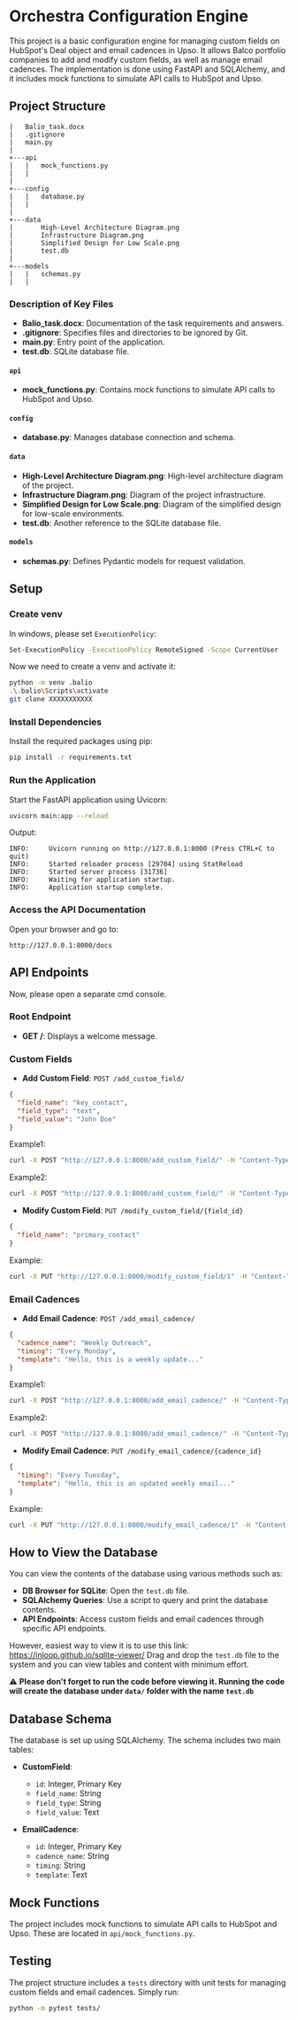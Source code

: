 # Orchestra Configuration Engine

This project is a basic configuration engine for managing custom fields on HubSpot's Deal object and email cadences in Upso. It allows Balco portfolio companies to add and modify custom fields, as well as manage email cadences. The implementation is done using FastAPI and SQLAlchemy, and it includes mock functions to simulate API calls to HubSpot and Upso.

## Project Structure

```plaintext
|   Balio_task.docx
|   .gitignore
|   main.py
|
+---api
|   |   mock_functions.py
|   |
|
+---config
|   |   database.py
|   |
|
+---data
|       High-Level Architecture Diagram.png
|       Infrastructure Diagram.png
|       Simplified Design for Low Scale.png
|       test.db
|
+---models
|   |   schemas.py
|   |
```

### Description of Key Files

- **Balio_task.docx**: Documentation of the task requirements and answers.
- **.gitignore**: Specifies files and directories to be ignored by Git.
- **main.py**: Entry point of the application.
- **test.db**: SQLite database file.

#### `api`
- **mock_functions.py**: Contains mock functions to simulate API calls to HubSpot and Upso.

#### `config`
- **database.py**: Manages database connection and schema.

#### `data`
- **High-Level Architecture Diagram.png**: High-level architecture diagram of the project.
- **Infrastructure Diagram.png**: Diagram of the project infrastructure.
- **Simplified Design for Low Scale.png**: Diagram of the simplified design for low-scale environments.
- **test.db**: Another reference to the SQLite database file.

#### `models`
- **schemas.py**: Defines Pydantic models for request validation.

## Setup

### Create venv
In windows, please set `ExecutionPolicy`:
```bash
Set-ExecutionPolicy -ExecutionPolicy RemoteSigned -Scope CurrentUser
```
Now we need to create a venv and activate it:
```bash
python -m venv .balio
.\.balio\Scripts\activate
git clone XXXXXXXXXXX
```

### Install Dependencies
Install the required packages using pip:

```bash
pip install -r requirements.txt
```

### Run the Application
Start the FastAPI application using Uvicorn:

```bash
uvicorn main:app --reload
```
Output:
```
INFO:     Uvicorn running on http://127.0.0.1:8000 (Press CTRL+C to quit)
INFO:     Started reloader process [29704] using StatReload
INFO:     Started server process [31736]
INFO:     Waiting for application startup.
INFO:     Application startup complete.
```


### Access the API Documentation
Open your browser and go to:

```
http://127.0.0.1:8000/docs
```

## API Endpoints

Now, please open a separate cmd console.

### Root Endpoint
- **GET /**: Displays a welcome message.

### Custom Fields
- **Add Custom Field**: `POST /add_custom_field/`

```json
{
  "field_name": "key_contact",
  "field_type": "text",
  "field_value": "John Doe"
}
```
Example1:
```bash
curl -X POST "http://127.0.0.1:8000/add_custom_field/" -H "Content-Type: application/json" -d "{\"field_name\": \"key_contact\", \"field_type\": \"text\", \"field_value\": \"John Doe\"}"
```

Example2:
```bash
curl -X POST "http://127.0.0.1:8000/add_custom_field/" -H "Content-Type: application/json" -d "{\"field_name\": \"company_growth_rate\", \"field_type\": \"number\", \"field_value\": \"10%\"}"
```

- **Modify Custom Field**: `PUT /modify_custom_field/{field_id}`

```json
{
  "field_name": "primary_contact"
}
```
Example:
```bash
curl -X PUT "http://127.0.0.1:8000/modify_custom_field/1" -H "Content-Type: application/json" -d "{\"field_name\": \"primary_contact\"}"
```



### Email Cadences
- **Add Email Cadence**: `POST /add_email_cadence/`

```json
{
  "cadence_name": "Weekly Outreach",
  "timing": "Every Monday",
  "template": "Hello, this is a weekly update..."
}
```

Example1:
```bash
curl -X POST "http://127.0.0.1:8000/add_email_cadence/" -H "Content-Type: application/json" -d "{\"cadence_name\": \"Weekly Outreach\", \"timing\": \"Every Monday\", \"template\": \"Hello, this is a weekly update...\"}"
```
Example2:
```bash
curl -X POST "http://127.0.0.1:8000/add_email_cadence/" -H "Content-Type: application/json" -d "{\"cadence_name\": \"Monthly Outreach\", \"timing\": \"First Monday of every month\", \"template\": \"Hello, this is a monthly update!!!\"}"

```
- **Modify Email Cadence**: `PUT /modify_email_cadence/{cadence_id}`

```json
{
  "timing": "Every Tuesday",
  "template": "Hello, this is an updated weekly email..."
}
```
Example:
```bash
curl -X PUT "http://127.0.0.1:8000/modify_email_cadence/1" -H "Content-Type: application/json" -d "{\"timing\": \"Every Tuesday\", \"template\": \"Hello, this is an updated weekly email...\"}"
```

## How to View the Database
You can view the contents of the database using various methods such as:

- **DB Browser for SQLite**: Open the `test.db` file.
- **SQLAlchemy Queries**: Use a script to query and print the database contents.
- **API Endpoints**: Access custom fields and email cadences through specific API endpoints.

However, easiest way to view it is to use this link:
https://inloop.github.io/sqlite-viewer/
Drag and drop the `test.db` file to the system and you can view tables and content with minimum effort.


:warning: **Please don't forget to run the code before viewing it. Running the code will create the database under `data/` folder with the name `test.db`**

## Database Schema
The database is set up using SQLAlchemy. The schema includes two main tables:

- **CustomField**:
  - `id`: Integer, Primary Key
  - `field_name`: String
  - `field_type`: String
  - `field_value`: Text

- **EmailCadence**:
  - `id`: Integer, Primary Key
  - `cadence_name`: String
  - `timing`: String
  - `template`: Text

## Mock Functions
The project includes mock functions to simulate API calls to HubSpot and Upso. These are located in `api/mock_functions.py`.

## Testing
The project structure includes a `tests` directory with unit tests for managing custom fields and email cadences.
Simply run:
```bash
python -m pytest tests/
```